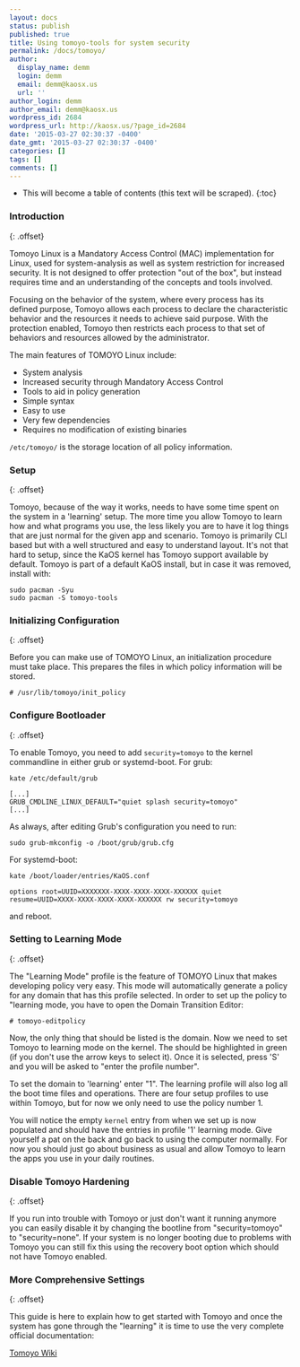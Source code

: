 ```yaml
---
layout: docs
status: publish
published: true
title: Using tomoyo-tools for system security
permalink: /docs/tomoyo/
author:
  display_name: demm
  login: demm
  email: demm@kaosx.us
  url: ''
author_login: demm
author_email: demm@kaosx.us
wordpress_id: 2684
wordpress_url: http://kaosx.us/?page_id=2684
date: '2015-03-27 02:30:37 -0400'
date_gmt: '2015-03-27 02:30:37 -0400'
categories: []
tags: []
comments: []
---
```

* This will become a table of contents (this text will be scraped).
{:toc}

### Introduction
{: .offset}

Tomoyo Linux is a Mandatory Access Control (MAC) implementation for Linux, used for system-analysis as well as system restriction for increased security.
It is not designed to offer protection "out of the box", but instead requires time and an understanding of the concepts and tools involved.

Focusing on the behavior of the system, where every process has its defined purpose, Tomoyo allows each process to declare the characteristic behavior and the resources it needs to achieve said purpose. With the protection enabled, Tomoyo then restricts each process to that set of behaviors and resources allowed by the administrator.

The main features of TOMOYO Linux include:

* System analysis
* Increased security through Mandatory Access Control
* Tools to aid in policy generation
* Simple syntax
* Easy to use
* Very few dependencies
* Requires no modification of existing binaries

`/etc/tomoyo/`
is the storage location of all policy information.

### Setup
{: .offset}

Tomoyo, because of the way it works, needs to have some time spent on the system in a 'learning' setup. The more time you allow Tomoyo to learn how and what programs you use, the less likely you are to have it log things that are just normal for the given app and scenario. Tomoyo is primarily CLI based but with a well structured and easy to understand layout. It's not that hard to setup, since the KaOS kernel has Tomoyo support available by default. Tomoyo is part of a default KaOS install, but in case it was removed, install with:

```
sudo pacman -Syu
sudo pacman -S tomoyo-tools
```

### Initializing Configuration
{: .offset}

Before you can make use of TOMOYO Linux, an initialization procedure must take place. This prepares the files in which policy information will be stored.

```
# /usr/lib/tomoyo/init_policy
```

### Configure Bootloader
{: .offset}

To enable Tomoyo, you need to add `security=tomoyo` to the kernel commandline in either grub or systemd-boot.
For grub:

```
kate /etc/default/grub
```
```
[...]
GRUB_CMDLINE_LINUX_DEFAULT="quiet splash security=tomoyo"
[...]
```

As always, after editing Grub's configuration you need to run:

```
sudo grub-mkconfig -o /boot/grub/grub.cfg
```

For systemd-boot:

```
kate /boot/loader/entries/KaOS.conf
```
```
options root=UUID=XXXXXXX-XXXX-XXXX-XXXX-XXXXXX quiet resume=UUID=XXXX-XXXX-XXXX-XXXX-XXXXXX rw security=tomoyo
```

and reboot.

### Setting to Learning Mode
{: .offset}

The "Learning Mode" profile is the feature of TOMOYO Linux that makes developing policy very easy. This mode will automatically generate a policy for any domain that has this profile selected.
In order to set up the policy to "learning mode, you have to open the Domain Transition Editor:

```
# tomoyo-editpolicy
```

Now, the only thing that should be listed is the <kernel> domain. Now we need to set Tomoyo to learning mode on the kernel.
The <kernel> should be highlighted in green (if you don't use the arrow keys to select it). Once it is selected, press 'S' and you will be asked to "enter the profile number".

To set the <kernel> domain to 'learning' enter "1". The learning profile will also log all the boot time files and operations. There are four setup profiles to use within Tomoyo, but for now we only need to use the policy number 1.

You will notice the empty `kernel` entry from when we set up is now populated and should have the entries in profile '1' learning mode. Give yourself a pat on the back and go back to using the computer normally. For now you should just go about business as usual and allow Tomoyo to learn the apps you use in your daily routines.

### Disable Tomoyo Hardening
{: .offset}

If you run into trouble with Tomoyo or just don't want it running anymore you can easily disable it by changing the bootline from "security=tomoyo" to "security=none". If your system is no longer booting due to problems with Tomoyo you can still fix this using the recovery boot option which should not have Tomoyo enabled.

### More Comprehensive Settings
{: .offset}

This guide is here to explain how to get started with Tomoyo and once the system has gone through the "learning" it is time to use the very complete official documentation:

[Tomoyo Wiki](http://tomoyo.sourceforge.jp/2.5/)
